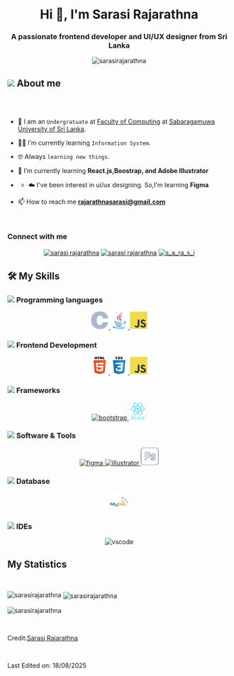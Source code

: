 <h1 align="center">Hi 👋, I'm Sarasi Rajarathna</h1>
<h3 align="center">A passionate frontend developer and UI/UX designer from Sri Lanka</h3>

<p align="center"> <img src="https://komarev.com/ghpvc/?username=sarasirajarathna&label=Profile%20views&color=0e75b6&style=flat" alt="sarasirajarathna" /> </p>

## <picture><img src = "https://emojis.slackmojis.com/emojis/images/1531849430/4246/blob-sunglasses.gif?1531849430" width="30"></picture> About me

<br><br>

- :school: I am an `Undergratuate` at [Faculty of Computing](https://www.sab.ac.lk/computing/) at [Sabaragamuwa University of Sri Lanka](https://www.sab.ac.lk/).
- :student: I’m currently learning `Information System`.
- :nerd_face: Always `learning new things`.

- 🌱 I’m currently learning **React.js,Boostrap, and Adobe Illustrator**

- - ☁️ I've been interest in ui/ux designing. So,I'm learning **Figma**

- 📫 How to reach me **rajarathnasarasi@gmail.com**
<br>

<h3 align="left">Connect with me</h3>
<p align="center">
<a href="https://linkedin.com/in/sarasi rajarathna" target="blank"><img align="center" src="https://raw.githubusercontent.com/rahuldkjain/github-profile-readme-generator/master/src/images/icons/Social/linked-in-alt.svg" alt="sarasi rajarathna" height="30" width="40" /></a>
<a href="https://fb.com/sarasi rajarathna" target="blank"><img align="center" src="https://raw.githubusercontent.com/rahuldkjain/github-profile-readme-generator/master/src/images/icons/Social/facebook.svg" alt="sarasi rajarathna" height="30" width="40" /></a>
<a href="https://instagram.com/s_a_ra_s_i" target="blank"><img align="center" src="https://raw.githubusercontent.com/rahuldkjain/github-profile-readme-generator/master/src/images/icons/Social/instagram.svg" alt="s_a_ra_s_i" height="30" width="40" /></a>
</p>

## 🛠️ My Skills

### <picture> <img src = "https://github.com/7oSkaaa/7oSkaaa/blob/main/Images/Programming_Languages.gif?raw=true" width = 50px>  </picture> Programming languages
<p align="center"> <a href="https://www.cprogramming.com/" target="_blank" rel="noreferrer"> <img src="https://raw.githubusercontent.com/devicons/devicon/master/icons/c/c-original.svg" alt="c" width="40" height="40"/> </a> <a href="https://www.java.com" target="_blank" rel="noreferrer"> <img src="https://raw.githubusercontent.com/devicons/devicon/master/icons/java/java-original.svg" alt="java" width="40" height="40"/> </a> <a href="https://developer.mozilla.org/en-US/docs/Web/JavaScript" target="_blank" rel="noreferrer"> <img src="https://raw.githubusercontent.com/devicons/devicon/master/icons/javascript/javascript-original.svg" alt="javascript" width="40" height="40"/> </a>    </p>

### <picture> <img src = "https://github.com/7oSkaaa/7oSkaaa/blob/main/Images/Front_End.gif?raw=true" width = 50px>  </picture> Frontend Development
<p align="center"> <a href="https://www.w3.org/html/" target="_blank" rel="noreferrer"> <img src="https://raw.githubusercontent.com/devicons/devicon/master/icons/html5/html5-original-wordmark.svg" alt="html5" width="40" height="40"/> </a> <a href="https://www.w3schools.com/css/" target="_blank" rel="noreferrer"> <img src="https://raw.githubusercontent.com/devicons/devicon/master/icons/css3/css3-original-wordmark.svg" alt="css3" width="40" height="40"/> </a> <a href="https://developer.mozilla.org/en-US/docs/Web/JavaScript" target="_blank" rel="noreferrer"> <img src="https://raw.githubusercontent.com/devicons/devicon/master/icons/javascript/javascript-original.svg" alt="javascript" width="40" height="40"/> </a> </p>

### <picture> <img src = "https://github.com/7oSkaaa/7oSkaaa/blob/main/Images/OS.gif?raw=true" width = 50px>  </picture> Frameworks
<p align="center"> <a href="https://getbootstrap.com" target="_blank" rel="noreferrer"> <img src="https://github.com/vimalverma558/vimalverma558/blob/v2/img/icons8-bootstrap.svg" width="50px" alt="bootstrap" width="40" height="40"/> </a> <a href="https://reactjs.org/" target="_blank" rel="noreferrer"> <img src="https://raw.githubusercontent.com/devicons/devicon/master/icons/react/react-original-wordmark.svg" alt="react" width="40" height="40"/> </a> </p>

### <picture> <img src = "https://github.com/7oSkaaa/7oSkaaa/blob/main/Images/Software_Tools.gif?raw=true" width = 50px>  </picture> Software & Tools
<p align="center"> <a href="https://www.figma.com/" target="_blank" rel="noreferrer"> <img src="https://www.vectorlogo.zone/logos/figma/figma-icon.svg" alt="figma" width="40" height="40"/> </a> <a href="https://www.adobe.com/in/products/illustrator.html" target="_blank" rel="noreferrer"> <img src="https://www.vectorlogo.zone/logos/adobe_illustrator/adobe_illustrator-icon.svg" alt="illustrator" width="40" height="40"/> </a> <a href="https://www.photoshop.com/en" target="_blank" rel="noreferrer"> <img src="https://raw.githubusercontent.com/devicons/devicon/master/icons/photoshop/photoshop-line.svg" alt="photoshop" width="40" height="40"/> </a> </p>

### <picture> <img src = "https://github.com/7oSkaaa/7oSkaaa/blob/main/Images/CP_PS.gif?raw=true" width = 50px>  </picture> Database
<p align="center"> <a href="https://www.mysql.com/" target="_blank" rel="noreferrer"> <img src="https://raw.githubusercontent.com/devicons/devicon/master/icons/mysql/mysql-original-wordmark.svg" alt="mysql" width="40" height="40"/> </a> </p>

### <picture> <img src = "https://github.com/7oSkaaa/7oSkaaa/blob/main/Images/IDEs.gif?raw=true" width = 50px>  </picture> IDEs
<p align="center"> <img src="https://user-images.githubusercontent.com/59575502/127427980-4b5ba4cf-daee-474f-a500-872181ccc470.png" alt="vscode" width="25" height="25" /> </p>

## My Statistics

<br/>
<p><img align="left" src="https://github-readme-stats.vercel.app/api/top-langs?username=sarasirajarathna&show_icons=true&locale=en&layout=compact" alt="sarasirajarathna" /></p>

<p>&nbsp;<img align="center" src="https://github-readme-stats.vercel.app/api?username=sarasirajarathna&show_icons=true&locale=en" alt="sarasirajarathna" /></p>

<p><img align="center" src="https://github-readme-streak-stats.herokuapp.com/?user=sarasirajarathna&" alt="sarasirajarathna" /></p>

<br>

Credit:[Sarasi Rajarathna](https://github.com/SarasiRajarathna)

<br> 

Last Edited on: 18/08/2025


